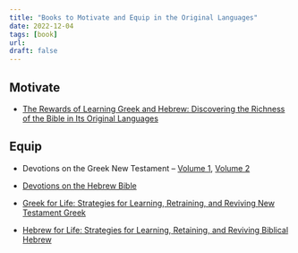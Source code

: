 ```yaml
---
title: "Books to Motivate and Equip in the Original Languages"
date: 2022-12-04
tags: [book]
url:
draft: false
---
```


## Motivate
- [The Rewards of Learning Greek and Hebrew: Discovering the Richness of the Bible in Its Original Languages](https://amzn.to/3Hap2Zx)

## Equip

- Devotions on the Greek New Testament – [Volume 1](https://amzn.to/3VIdQab), [Volume 2](https://amzn.to/3G6rVsc)

- [Devotions on the Hebrew Bible](https://amzn.to/3Qf3e1a)

- [Greek for Life: Strategies for Learning, Retraining, and Reviving New Testament Greek](
https://amzn.to/3FzSLtT)

- [Hebrew for Life: Strategies for Learning, Retaining, and Reviving Biblical Hebrew](https://amzn.to/3UwAAZW)

